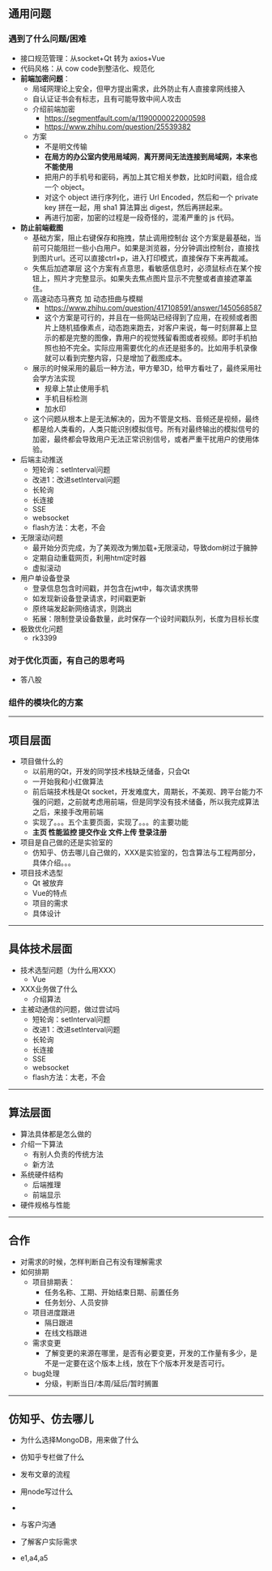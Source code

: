 ## 通用问题
### 遇到了什么问题/困难
- 接口规范管理：从socket+Qt 转为 axios+Vue
- 代码风格：从 cow code到整洁化、规范化
- **前端加密问题**：
  - 局域网理论上安全，但甲方提出需求，此外防止有人直接拿网线接入
  - 自认证证书会有标志，且有可能导致中间人攻击
  - 介绍前端加密
    - https://segmentfault.com/a/1190000022000598
    - https://www.zhihu.com/question/25539382
  - 方案
    - 不是明文传输
    - **在局方的办公室内使用局域网**，**离开房间无法连接到局域网，本来也不能使用**
    - 把用户的手机号和密码，再加上其它相关参数，比如时间戳，组合成一个 object。
    - 对这个 object 进行序列化，进行 Url Encoded，然后和一个 private key 拼在一起，用 sha1 算法算出 digest，然后再拼起来。
    - 再进行加密，加密的过程是一段奇怪的，混淆严重的 js 代码。
- **防止前端截图**
  - 基础方案，阻止右键保存和拖拽，禁止调用控制台
    这个方案是最基础，当前可只能阻拦一些小白用户。如果是浏览器，分分钟调出控制台，直接找到图片url。还可以直接ctrl+p，进入打印模式，直接保存下来再裁减。
  - 失焦后加遮罩层
    这个方案有点意思，看敏感信息时，必须鼠标点在某个按钮上，照片才完整显示。如果失去焦点图片显示不完整或者直接遮罩盖住。
  - 高速动态马赛克 加 动态扭曲与模糊
    - https://www.zhihu.com/question/417108591/answer/1450568587
    - 这个方案是可行的，并且在一些网站已经得到了应用，在视频或者图片上随机插像素点，动态跑来跑去，对客户来说，每一时刻屏幕上显示的都是完整的图像，靠用户的视觉残留看图或者视频。即时手机拍照也拍不完全。实际应用需要优化的点还是挺多的。比如用手机录像就可以看到完整内容，只是增加了截图成本。
  - 展示的时候采用的最后一种方法，甲方晕3D，给甲方看吐了，最终采用社会学方法实现
    - 规章上禁止使用手机
    - 手机目标检测
    - 加水印
  - 这个问题从根本上是无法解决的，因为不管是文档、音频还是视频，最终都是给人类看的，人类只能识别模拟信号。所有对最终输出的模拟信号的加密，最终都会导致用户无法正常识别信号，或者严重干扰用户的使用体验。
- 后端主动推送
  - 短轮询：setInterval问题
  - 改进1：改进setInterval问题
  - 长轮询
  - 长连接
  - SSE
  - websocket
  - flash方法：太老，不会
- 无限滚动问题
  - 最开始分页完成，为了美观改为懒加载+无限滚动，导致dom树过于臃肿
  - 定期自动重载网页，利用html定时器
  - 虚拟滚动
- 用户单设备登录
  - 登录信息包含时间戳，并包含在jwt中，每次请求携带
  - 如发现新设备登录请求，时间戳更新
  - 原终端发起新网络请求，则跳出
  - 拓展：限制登录设备数量，此时保存一个设时间戳队列，长度为目标长度
- 极致优化问题
  - rk3399
### 对于优化页面，有自己的思考吗
- 答八股
### 组件的模块化的方案
****************
## 项目层面
- 项目做什么的
  - 以前用的Qt，开发的同学技术栈缺乏储备，只会Qt
  - 一开始我和小红做算法
  - 前后端技术栈是Qt socket，开发难度大，周期长，不美观、跨平台能力不强的问题，之前就考虑用前端，但是同学没有技术储备，所以我完成算法之后，来接手改用前端
  - 实现了。。。五个主要页面，实现了。。。的主要功能
  - **主页 性能监控 提交作业 文件上传 登录注册**
- 项目是自己做的还是实验室的
  - 仿知乎、仿去哪儿自己做的，XXX是实验室的，包含算法与工程两部分，具体介绍。。。
- 项目技术选型
  - Qt 被放弃
  - Vue的特点
  - 项目的需求
  - 具体设计
****************
## 具体技术层面
- 技术选型问题（为什么用XXX）
  - Vue
- XXX业务做了什么
  - 介绍算法
- 主被动通信的问题，做过尝试吗
  - 短轮询：setInterval问题
  - 改进1：改进setInterval问题
  - 长轮询
  - 长连接
  - SSE
  - websocket
  - flash方法：太老，不会
****************
## 算法层面
- 算法具体都是怎么做的
- 介绍一下算法
  - 有别人负责的传统方法
  - 新方法
- 系统硬件结构
  - 后端推理
  - 前端显示
- 硬件规格与性能
****************
## 合作
- 对需求的时候，怎样判断自己有没有理解需求
- 如何排期
  - 项目排期表：
    - 任务名称、工期、开始结束日期、前置任务
    - 任务划分、人员安排
  - 项目进度跟进
    - 隔日跟进
    - 在线文档跟进
  - 需求变更
    - 了解变更的来源在哪里，是否有必要变更，开发的工作量有多少，是不是一定要在这个版本上线，放在下个版本开发是否可行。
  - bug处理
    - 分级，判断当日/本周/延后/暂时搁置
****************
## 仿知乎、仿去哪儿
- 为什么选择MongoDB，用来做了什么
- 仿知乎专栏做了什么
- 发布文章的流程
- 用node写过什么





- 


- 与客户沟通
- 了解客户实际需求
- e1,a4,a5
